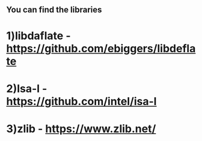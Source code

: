 ## You can find the libraries 
# 1)libdaflate - https://github.com/ebiggers/libdeflate
# 2)Isa-l - https://github.com/intel/isa-l
# 3)zlib - https://www.zlib.net/
